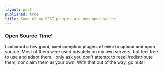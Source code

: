 ```yaml
---
layout: post
published: true
title: Some of my BEST plugins are now open source!
---
```

### Open Source Time!

I selected a few good, semi complete plugins of mine to upload and open source. Most of them were used privately on my own servers, but feel free to use and adapt them. I only ask you don't attempt to resell/redistribute them, nor claim them as your own. With that out of the way, go nuts!
